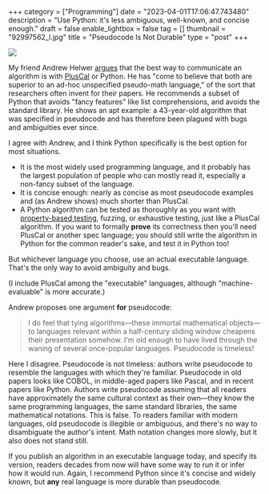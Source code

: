 +++
category = ["Programming"]
date = "2023-04-01T17:06:47.743480"
description = "Use Python: it's less ambiguous, well-known, and concise enough."
draft = false
enable_lightbox = false
tag = []
thumbnail = "92997562_l.jpg"
title = "Pseudocode Is Not Durable"
type = "post"
+++

![](92997562_l.jpg)

My friend Andrew Helwer [argues](https://ahelwer.ca/post/2023-03-30-pseudocode/) that the best way to communicate an algorithm is with [PlusCal](https://en.wikipedia.org/wiki/PlusCal) or Python. He has "come to believe that both are superior to an ad-hoc unspecified pseudo-math language," of the sort that researchers often invent for their papers. He recommends a subset of Python that avoids "fancy features" like list comprehensions, and avoids the standard library. He shows an apt example: a 43-year-old algorithm that was specified in pseudocode and has therefore been plagued with bugs and ambiguities ever since.

I agree with Andrew, and I think Python specifically is the best option for most situations.

* It is the most widely used programming language, and it probably has the largest population of people who can mostly read it, especially a non-fancy subset of the language.
* It is concise enough: nearly as concise as most pseudocode examples and (as Andrew shows) much shorter than PlusCal.
* A Python algorithm can be tested as thoroughly as you want with [property-based testing](https://zhd.dev/sufficiently/), fuzzing, or exhaustive testing, just like a PlusCal algorithm. If you want to formally **prove** its correctness then you'll need PlusCal or another spec language; you should still write the algorithm in Python for the common reader's sake, and test it in Python too!

But whichever language you choose, use an actual executable language. That's the only way to avoid ambiguity and bugs.

(I include PlusCal among the "executable" languages, although "machine-evaluable" is more accurate.)

Andrew proposes one argument **for** pseudocode:

> I do feel that tying algorithms&mdash;these immortal mathematical objects&mdash;to languages relevant within a half-century sliding window cheapens their presentation somehow. I'm old enough to have lived through the waning of several once-popular languages. Pseudocode is timeless!

Here I disagree. Pseudocode is not timeless: authors write pseudocode to resemble the languages with which they're familiar. Pseudocode in old papers looks like COBOL, in middle-aged papers like Pascal, and in recent papers like Python. Authors write pseudocode assuming that all readers have approximately the same cultural context as their own&mdash;they know the same programming languages, the same standard libraries, the same mathematical notations. This is false. To readers familiar with modern languages, old pseudocode is illegible or ambiguous, and there's no way to disambiguate the author's intent. Math notation changes more slowly, but it also does not stand still.

If you publish an algorithm in an executable language today, and specify its version, readers decades from now will have some way to run it or infer how it would run. Again, I recommend Python since it's concise and widely known, but **any** real language is more durable than pseudocode.
